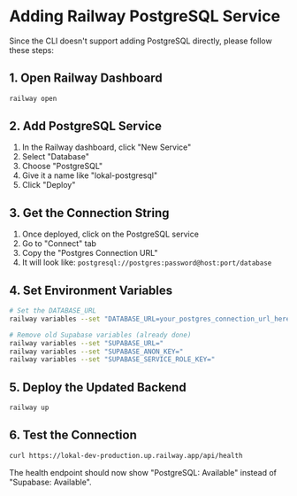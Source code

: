 # Adding Railway PostgreSQL Service

Since the CLI doesn't support adding PostgreSQL directly, please follow these steps:

## 1. Open Railway Dashboard
```bash
railway open
```

## 2. Add PostgreSQL Service
1. In the Railway dashboard, click "New Service"
2. Select "Database" 
3. Choose "PostgreSQL"
4. Give it a name like "lokal-postgresql"
5. Click "Deploy"

## 3. Get the Connection String
1. Once deployed, click on the PostgreSQL service
2. Go to "Connect" tab
3. Copy the "Postgres Connection URL"
4. It will look like: `postgresql://postgres:password@host:port/database`

## 4. Set Environment Variables
```bash
# Set the DATABASE_URL
railway variables --set "DATABASE_URL=your_postgres_connection_url_here"

# Remove old Supabase variables (already done)
railway variables --set "SUPABASE_URL="
railway variables --set "SUPABASE_ANON_KEY="
railway variables --set "SUPABASE_SERVICE_ROLE_KEY="
```

## 5. Deploy the Updated Backend
```bash
railway up
```

## 6. Test the Connection
```bash
curl https://lokal-dev-production.up.railway.app/api/health
```

The health endpoint should now show "PostgreSQL: Available" instead of "Supabase: Available". 